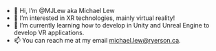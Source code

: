 - 👋 Hi, I’m @MJLew aka Michael Lew
- 👀 I’m interested in XR technologies, mainly virtual reality!
- 🌱 I’m currently learning how to develop in Unity and Unreal Engine to develop VR applications.
- 📫 You can reach me at my email michael.lew@ryerson.ca.

<!---
MJLew/MJLew is a ✨ special ✨ repository because its `README.md` (this file) appears on your GitHub profile.
You can click the Preview link to take a look at your changes.
--->
